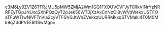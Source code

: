 c3M6Ly9ZV1Z6TFRJMU5pMW5ZMjA2Wm1GQ1FXOUVOVFJyT0RkVlNrYzNRRFEyTGpJNUxqSXhPQzQyT2pJek56WT0jXzAxCnNzOi8vWVdWekxUSTFOaTFuWTIwNlVFTnVia2cyVTFGVGJtWnZVekkzUURRMkxqSTVMakl4T0M0Mk9qZ3dPVEE9I18wMgo=